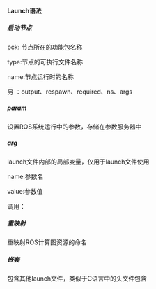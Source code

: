#### Launch语法

##### 启动节点

<node pkg="package-name" type="executable-name" name="node-name"/>

pck: 节点所在的功能包名称

type:节点的可执行文件名称

name:节点运行时的名称

另 ：output、respawn、required、ns、args

##### param

设置ROS系统运行中的参数，存储在参数服务器中

##### arg

launch文件内部的局部变量，仅用于launch文件使用

<arg name="arg-name" default="arg-value"/>

name:参数名

value:参数值

调用：

<param name="foo" value="$(arg arg-name)"/>

<node name="node" pkg="package" type="type" args="$(arg arg-name)"/>



##### 重映射

重映射ROS计算图资源的命名

<remap from="/turtlebot/cmd_vel" to="/cmd_vel"/>

##### 嵌套

包含其他launch文件，类似于C语言中的头文件包含

<include file="$(dirname)/other.launch"/>
